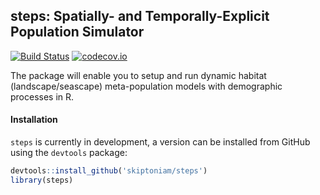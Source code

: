 **steps**: Spatially- and Temporally-Explicit Population Simulator
------------------------------------------------------------------

[![Build Status](https://travis-ci.org/skiptoniam/steps.svg?branch=master)](https://travis-ci.org/skiptoniam/steps?branch=master) [![codecov.io](https://codecov.io/github/skiptoniam/steps/coverage.svg?branch=master)](https://codecov.io/github/skiptoniam/steps?branch=master)

The package will enable you to setup and run dynamic habitat (landscape/seascape) meta-population models with demographic processes in R.

#### Installation

`steps` is currently in development, a version can be installed from GitHub using the `devtools` package:

``` r
devtools::install_github('skiptoniam/steps')
library(steps)
```
